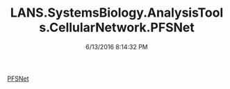 ﻿---
title: LANS.SystemsBiology.AnalysisTools.CellularNetwork.PFSNet
date: 6/13/2016 8:14:32 PM
---

[PFSNet](T-LANS.SystemsBiology.AnalysisTools.CellularNetwork.PFSNet.PFSNet.html)
